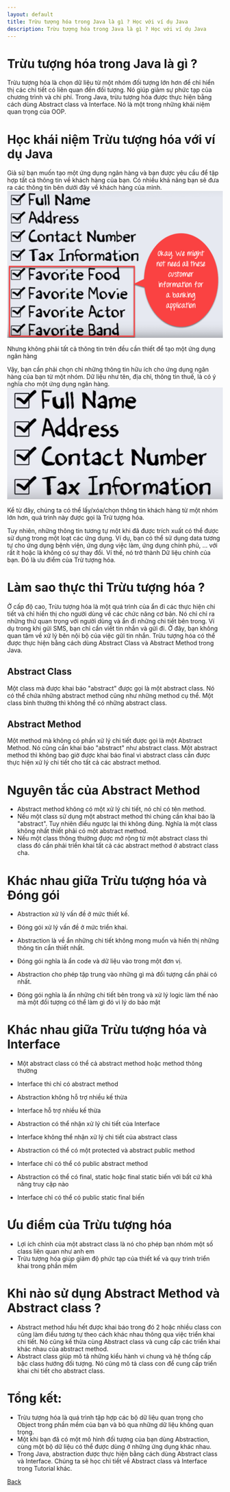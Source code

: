 ```yaml
---
layout: default
title: Trừu tượng hóa trong Java là gì ? Học với ví dụ Java
description: Trừu tượng hóa trong Java là gì ? Học với ví dụ Java
---
```


# Trừu tượng hóa trong Java là gì ? 
Trừu tượng hóa là chọn dữ liệu từ một nhóm đối tượng lớn hơn để chỉ hiển thị các chi tiết có liên quan đến đối tượng. Nó giúp giảm sự phức tạp của chương trình và chi phí. Trong Java, trừu tượng hóa được thực hiện bằng cách dùng Abstract class và Interface. Nó là một trong những khái niệm quan trọng của OOP.

# Học khái niệm Trừu tượng hóa với ví dụ Java
Giả sử bạn muốn tạo một ứng dụng ngân hàng và bạn được yêu cầu để tập hợp tất cả thông tin về khách hàng của bạn. Có nhiều khả năng bạn sẽ đưa ra các thông tin bên dưới đây về khách hàng của mình.
![Trừu tượng hóa trong Java là gì ? Học với ví dụ Java](./images/abstraction_in_oops_1.png)

Nhưng không phải tất cả thông tin trên đều cần thiết để tạo một ứng dụng ngân hàng

Vậy, bạn cần phải chọn chỉ những thông tin hữu ích cho ứng dụng ngân hàng của bạn từ một nhóm. Dữ liệu như tên, địa chỉ, thông tin thuế, là có ý nghĩa cho một ứng dụng ngân hàng.
![Trừu tượng hóa trong Java là gì ? Học với ví dụ Java](./images/abstraction_in_oops_2.png)

Kể từ đây, chúng ta có thể lấy/xóa/chọn thông tin khách hàng từ một nhóm lớn hơn, quá trình này được gọi là Trừ tượng hóa.

Tuy nhiên, những thông tin tương tự một khi đã được trích xuất có thể được sử dụng trong một loạt các ứng dụng. Ví dụ, bạn có thể sử dụng data tương tự cho ứng dụng bệnh viện, ứng dụng việc làm, ứng dụng chính phủ, ... với rất ít hoặc là không có sự thay đổi. Ví thế, nó trở thành Dữ liệu chính của bạn. Đó là ưu điểm của Trừ tượng hóa.

# Làm sao thực thi Trừu tượng hóa ?
Ở cấp độ cao, Trừu tượng hóa là một quá trình của ẩn đi các thực hiện chi tiết và chỉ hiển thị cho người dùng về các chức năng cơ bản. Nó chỉ chỉ ra những thứ quan trọng với người dùng và ẩn đi những chi tiết bên trong. Ví dụ trong khi gửi SMS, bạn chỉ cần viết tin nhắn và gửi đi. Ở đây, bạn không quan tâm về xử lý bên nội bộ của việc gửi tin nhắn. Trừu tượng hóa có thể được thực hiện bằng cách dùng Abstract Class và Abstract Method trong Java.

## Abstract Class
Một class mà được khai báo "abstract" được gọi là một abstract class. Nó có thể chứa những abstract method cũng như những method cụ thể. Một class bình thường thì không thể có những abstract class.

## Abstract Method
Một method mà không có phần xử lý chi tiết được gọi là một Abstract Method. Nó cũng cần khai báo "abstract" như abstract class. Một abstract method thì không bao giờ được khai báo final vì abstract class cần được thực hiện xử lý chi tiết cho tất cả các abstract method.

# Nguyên tắc của Abstract Method
- Abstract method không có một xử lý chi tiết, nó chỉ có tên method.
- Nếu một class sử dụng một abstract method thì chúng cần khai báo là "abstract". Tuy nhiên điều ngược lại thì không đúng. Nghĩa là một class không nhất thiết phải có một abstract method.
- Nếu một class thông thường được mở rộng từ một abstract class thì class đó cần phải triền khai tất cả các abstract method ở abstract class cha.

# Khác nhau giữa Trừu tượng hóa và Đóng gói
- Abstraction xử lý vấn đề ở mức thiết kế.
- Đóng gói xử lý vấn đề ở mức triển khai.

- Abstraction là về ẩn những chi tiết không mong muốn và hiển thị những thông tin cần thiết nhất.
- Đóng gói nghĩa là ẩn code và dữ liệu vào trong một đơn vị.

- Abstraction cho phép tập trung vào những gì mà đối tượng cần phải có nhất.
- Đóng gói nghĩa là ẩn những chi tiết bên trong và xử lý logic làm thế nào mà một đối tượng có thể làm gì đó vì lý do bảo mật

# Khác nhau giữa Trừu tượng hóa và Interface
- Một abstract class có thể cả abstract method hoặc method thông thường
- Interface thì chỉ có abstract method

- Abstraction không hỗ trợ nhiều kế thừa
- Interface hỗ trợ nhiều kế thừa

- Abstraction có thể nhận xử lý chi tiết của Interface
- Interface không thể nhận xử lý chi tiết của abstract class

- Abstraction có thể có một protected và abstract public method
- Interface chỉ có thể có public abstract method

- Abstraction có thể có final, static hoặc final static biến với bất cứ khả năng truy cập nào
- Interface chỉ có thể có public static final biến

# Ưu điểm của Trừu tượng hóa
- Lợi ích chính của một abstract class là nó cho phép bạn nhóm một số class liên quan như anh em
- Trừu tượng hóa giúp giảm độ phức tạp của thiết kế và quy trình triển khai trong phần mềm

# Khi nào sử dụng Abstract Method và Abstract class ?
- Abstract method hầu hết được khai báo trong đó 2 hoặc nhiều class con cũng làm điều tương tự theo cách khác nhau thông qua việc triển khai chi tiết. Nó cũng kế thừa cùng Abstract class và cung cấp các triển khai khác nhau của abstract method.
- Abstract class giúp mô tả những kiểu hành vi chung và hệ thống cấp bậc class hướng đối tượng. Nó cũng mô tả class con để cung cấp triển khai chi tiết cho abstract class.

# Tổng kết:
- Trừu tượng hóa là quá trình tập hợp các bộ dữ liệu quan trọng cho Object trong phần mềm của bạn và bỏ qua những dữ liệu không quan trọng.
- Một khi bạn đã có một mô hình đối tượng của bạn dùng Abstraction, cùng một bộ dữ liệu có thể được dùng ở những ứng dụng khác nhau.
- Trong Java, abstraction được thực hiện bằng cách dùng Abstract class và Interface. Chúng ta sẽ học chi tiết về Abstract class và Interface trong Tutorial khác.

[Back](./)
